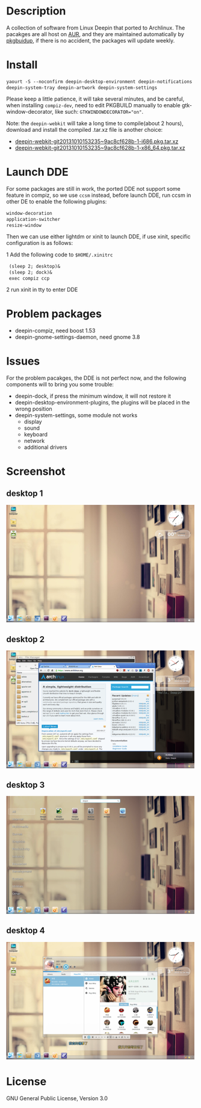 # Description

A collection of software from Linux Deepin that ported to Archlinux.
The pacakges are all host on
[AUR](https://aur.archlinux.org/packages/?O=0&C=0&SeB=nd&K=deepin&outdated=&SB=n&SO=a&PP=50&do_Search=Go),
and they are maintained automatically by
[pkgbuidup](https://github.com/fasheng/pkgbuildup), if there is no
accident, the packages will update weekly.

# Install

    yaourt -S --noconfirm deepin-desktop-environment deepin-notifications deepin-system-tray deepin-artwork deepin-system-settings

  Please keep a little patience, it will take several minutes, and be
  careful, when installing `compiz-dev`, need to edit PKGBUILD
  manually to enable gtk-window-decorator, like such:
  `GTKWINDOWDECORATOR="on"`.
  
  Note: the `deepin-webkit` will take a long time to compile(about 2
  hours), download and install the compiled .tar.xz file is another
  choice:
  
  - [deepin-webkit-git20131010153235~9ac8cf628b-1-i686.pkg.tar.xz](http://download.opensuse.org/repositories/home:/metakcahura/Arch_Extra/i686/deepin-webkit-git20131010153235~9ac8cf628b-1-i686.pkg.tar.xz)
  - [deepin-webkit-git20131010153235~9ac8cf628b-1-x86_64.pkg.tar.xz](http://download.opensuse.org/repositories/home:/metakcahura/Arch_Extra/x86_64/deepin-webkit-git20131010153235~9ac8cf628b-1-x86_64.pkg.tar.xz)
  
# Launch DDE
  For some packages are still in work, the ported DDE not support some
  feature in compiz, so we use `ccsm` instead, before launch DDE, run
  ccsm in other DE to enable the following plugins:
  
    window-decoration
    application-switcher
    resize-window
        
  Then we can use either lightdm or xinit to launch DDE, if use xinit,
  specific configuration is as follows:
  
  1 Add the following code to `$HOME/.xinitrc`
  
     (sleep 2; desktop)&
     (sleep 2; dock)&
     exec compiz ccp
        
  2 run xinit in tty to enter DDE

# Problem packages
  - deepin-compiz, need boost 1.53
  - deepin-gnome-settings-daemon, need gnome 3.8

# Issues
  For the problem pacakges, the DDE is not perfect now, and the following
  components will to bring you some trouble:

  - deepin-dock, if press the minimum window, it will not restore it
  - deepin-desktop-environment-plugins, the plugins will be placed in
    the wrong position
  - deepin-system-settings, some module not works
    - display
    - sound
    - keyboard
    - network
    - additional drivers
    
# Screenshot

## desktop 1
<img src="./screenshot/desktop_1.png"
width=500/>

## desktop 2
<img src="./screenshot/desktop_2.png"
width=500/>

## desktop 3
<img src="./screenshot/desktop_3.png"
width=500/>

## desktop 4
<img src="./screenshot/desktop_4.png"
width=500/>

# License

GNU General Public License, Version 3.0
